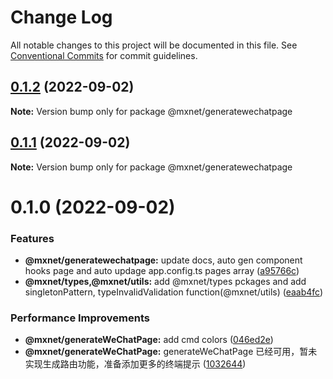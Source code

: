 # Change Log

All notable changes to this project will be documented in this file.
See [Conventional Commits](https://conventionalcommits.org) for commit guidelines.

## [0.1.2](https://gitee.com/cq_maixun_network/repo/compare/@mxnet/generatewechatpage@0.1.1...@mxnet/generatewechatpage@0.1.2) (2022-09-02)

**Note:** Version bump only for package @mxnet/generatewechatpage





## [0.1.1](https://gitee.com/cq_maixun_network/repo/compare/@mxnet/generatewechatpage@0.1.0...@mxnet/generatewechatpage@0.1.1) (2022-09-02)

**Note:** Version bump only for package @mxnet/generatewechatpage





# 0.1.0 (2022-09-02)


### Features

* **@mxnet/generatewechatpage:** update docs, auto gen component hooks page and auto updage app.config.ts pages array ([a95766c](https://gitee.com/cq_maixun_network/repo/commits/a95766c44b19144b15a179c763e7d7b6306fa872))
* **@mxnet/types,@mxnet/utils:** add @mxnet/types pckages and add singletonPattern, typeInvalidValidation function(@mxnet/utils) ([eaab4fc](https://gitee.com/cq_maixun_network/repo/commits/eaab4fc56de06d8195b4349d3da7b5e35bb3157d))


### Performance Improvements

* **@mxnet/generateWeChatPage\:** add cmd colors ([046ed2e](https://gitee.com/cq_maixun_network/repo/commits/046ed2e3a4655217433e27a965af698d2fadf6b9))
* **@mxnet/generateWeChatPage:** generateWeChatPage 已经可用，暂未实现生成路由功能，准备添加更多的终端提示 ([1032644](https://gitee.com/cq_maixun_network/repo/commits/1032644027b9c8e4f154a02df40ebfd360dca663))
